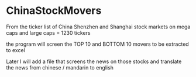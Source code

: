 # ChinaStockMovers

From the ticker list of China Shenzhen and Shanghai stock markets
on mega caps and large caps = 1230 tickers

the program will screen the TOP 10 and BOTTOM 10 movers
to be extracted to excel

Later I will add a file that screens the news on those stocks
and translate the news from chinese / mandarin to english
